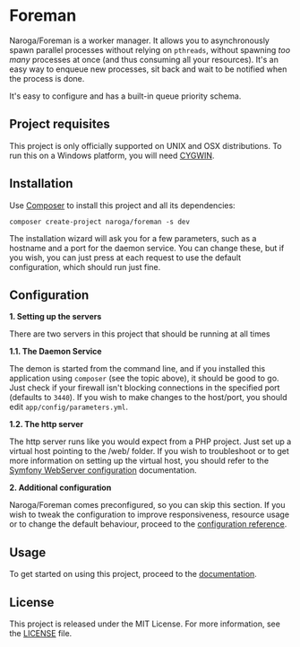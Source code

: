 Foreman
=======

Naroga/Foreman is a worker manager. It allows you to asynchronously spawn parallel processes
without relying on `pthreads`, without spawning *too many* processes at once (and thus consuming
all your resources). It's an easy way to enqueue new processes, sit back and
wait to be notified when the process is done.

It's easy to configure and has a built-in queue priority schema.

Project requisites
------------------

This project is only officially supported on UNIX and OSX distributions. To run this on a Windows 
platform, you will need [CYGWIN](https://www.cygwin.com/).

Installation
------------

Use [Composer](https://getcomposer.org) to install this project and all its dependencies:

    composer create-project naroga/foreman -s dev
    
The installation wizard will ask you for a few parameters, such as a hostname and a port for the 
daemon service. You can change these, but if you wish, you can just press <ENTER> at each
request to use the default configuration, which should run just fine.
    
Configuration
-------------

**1. Setting up the servers**

There are two servers in this project that should be running at all times

**1.1. The Daemon Service**

The demon is started from the command line, and if you installed this application using
`composer` (see the topic above), it should be good to go. Just check if your firewall
isn't blocking connections in the specified port (defaults to `3440`). If you wish to make
changes to the host/port, you should edit `app/config/parameters.yml`.

**1.2. The http server**

The http server runs like you would expect from a PHP project. Just set up a virtual host pointing
to the /web/ folder. If you wish to troubleshoot or to get more information on setting up the virtual host,
you should refer to the 
[Symfony WebServer configuration](http://symfony.com/doc/current/cookbook/configuration/web_server_configuration.html) 
documentation.

**2. Additional configuration**

Naroga/Foreman comes preconfigured, so you can skip this section. If you wish to 
tweak the configuration to improve responsiveness, resource usage or to change the default behaviour, proceed to the 
[configuration reference](/src/AppBundle/Resources/doc/configuration.md).

Usage
-----

To get started on using this project, proceed to the [documentation](/src/AppBundle/Resources/doc/index.md).

License
-------

This project is released under the MIT License. For more information, see the [LICENSE](/LICENSE) file.